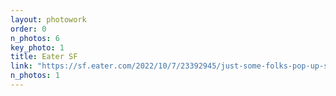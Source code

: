 ```yaml
---
layout: photowork
order: 0
n_photos: 6
key_photo: 1
title: Eater SF
link: "https://sf.eater.com/2022/10/7/23392945/just-some-folks-pop-up-san-francisco"
n_photos: 1
---
```


